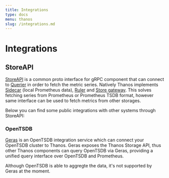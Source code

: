 ```yaml
---
title: Integrations
type: docs
menu: thanos
slug: /integrations.md
---
```


# Integrations 

## StoreAPI 

[StoreAPI](https://github.com/thanos-io/thanos/blob/master/pkg/store/storepb/rpc.proto) is a common proto interface for gRPC component
that can connect to [Querier](components/query.md) in order to fetch the metric series.
Natively Thanos implements [Sidecar](components/sidecar.md) (local Prometheus data), 
[Ruler](components/rule.md) and [Store gateway](components/store.md). 
This solves fetching series from Prometheus or Prometheus TSDB format, however same interface can be used to fetch
metrics from other storages. 

Below you can find some public integrations with other systems through StoreAPI:

### OpenTSDB

[Geras](https://github.com/G-Research/geras) is an OpenTSDB integration service which can connect your OpenTSDB cluster to Thanos.
Geras exposes the Thanos Storage  API, thus other Thanos components can query OpenTSDB via Geras, providing a unified 
query interface over OpenTSDB and Prometheus.

Although OpenTSDB is able to aggregte the data, it's not supported by Geras at the moment. 
